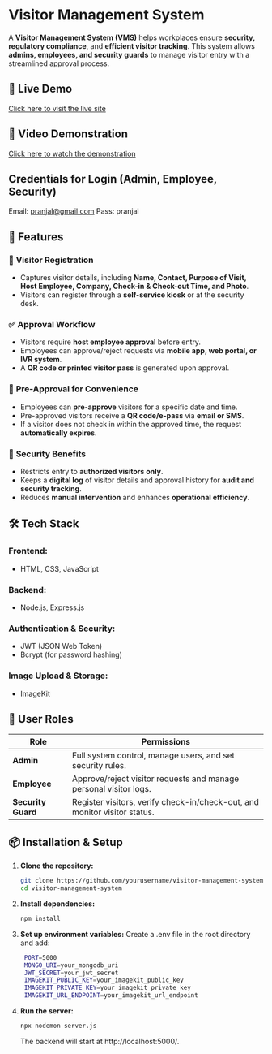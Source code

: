 # Visitor Management System  

A **Visitor Management System (VMS)** helps workplaces ensure **security, regulatory compliance**, and **efficient visitor tracking**. This system allows **admins, employees, and security guards** to manage visitor entry with a streamlined approval process.  

## 🚀 Live Demo  
[Click here to visit the live site](https://visitormanagementsystem-em22.onrender.com/)

## 🎥 Video Demonstration  
[Click here to watch the demonstration](https://drive.google.com/file/d/1nfT4_TXsGFfdSjDORtkXUZEdHppJSC41/view?usp=sharing)

## Credentials for Login (Admin, Employee, Security)
Email: pranjal@gmail.com
Pass: pranjal

## 📌 Features  

### 🏢 **Visitor Registration**  
- Captures visitor details, including **Name, Contact, Purpose of Visit, Host Employee, Company, Check-in & Check-out Time, and Photo**.  
- Visitors can register through a **self-service kiosk** or at the security desk.  

### ✅ **Approval Workflow**  
- Visitors require **host employee approval** before entry.  
- Employees can approve/reject requests via **mobile app, web portal, or IVR system**.  
- A **QR code or printed visitor pass** is generated upon approval.  

### 📅 **Pre-Approval for Convenience**  
- Employees can **pre-approve** visitors for a specific date and time.  
- Pre-approved visitors receive a **QR code/e-pass** via **email or SMS**.  
- If a visitor does not check in within the approved time, the request **automatically expires**.  

### 🔐 **Security Benefits**  
- Restricts entry to **authorized visitors only**.  
- Keeps a **digital log** of visitor details and approval history for **audit and security tracking**.  
- Reduces **manual intervention** and enhances **operational efficiency**.  

## 🛠️ Tech Stack  

### **Frontend:**  
- HTML, CSS, JavaScript  

### **Backend:**  
- Node.js, Express.js  

### **Authentication & Security:**  
- JWT (JSON Web Token)  
- Bcrypt (for password hashing)  

### **Image Upload & Storage:**  
- ImageKit  

## 👥 User Roles  

| Role | Permissions |
|------|------------|
| **Admin** | Full system control, manage users, and set security rules. |
| **Employee** | Approve/reject visitor requests and manage personal visitor logs. |
| **Security Guard** | Register visitors, verify check-in/check-out, and monitor visitor status. |

## 📦 Installation & Setup  

1. **Clone the repository:**  
   ```bash
   git clone https://github.com/yourusername/visitor-management-system.git
   cd visitor-management-system
   ```

2. **Install dependencies:**
   ```bash
   npm install
   ```
   
3. **Set up environment variables:**
   Create a .env file in the root directory and add:
   ```bash
    PORT=5000
    MONGO_URI=your_mongodb_uri
    JWT_SECRET=your_jwt_secret
    IMAGEKIT_PUBLIC_KEY=your_imagekit_public_key
    IMAGEKIT_PRIVATE_KEY=your_imagekit_private_key
    IMAGEKIT_URL_ENDPOINT=your_imagekit_url_endpoint

   ```

4. **Run the server:**
   ```bash
   npx nodemon server.js
   ```
   The backend will start at http://localhost:5000/.
